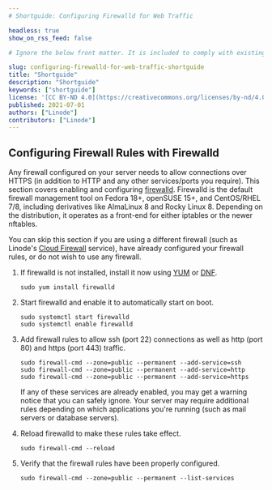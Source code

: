 ```yaml
---
# Shortguide: Configuring Firewalld for Web Traffic

headless: true
show_on_rss_feed: false

# Ignore the below front matter. It is included to comply with existing tests.

slug: configuring-firewalld-for-web-traffic-shortguide
title: "Shortguide"
description: "Shortguide"
keywords: ["shortguide"]
license: '[CC BY-ND 4.0](https://creativecommons.org/licenses/by-nd/4.0)'
published: 2021-07-01
authors: ["Linode"]
contributors: ["Linode"]
---
```


## Configuring Firewall Rules with Firewalld

Any firewall configured on your server needs to allow connections over HTTPS (in addition to HTTP and any other services/ports you require). This section covers enabling and configuring [firewalld](https://firewalld.org/). Firewalld is the default firewall management tool on Fedora 18+, openSUSE 15+, and CentOS/RHEL 7/8, including derivatives like AlmaLinux 8 and Rocky Linux 8. Depending on the distribution, it operates as a front-end for either iptables or the newer nftables.

You can skip this section if you are using a different firewall (such as Linode's [Cloud Firewall](/docs/products/networking/cloud-firewall/) service), have already configured your firewall rules, or do not wish to use any firewall.

1.  If firewalld is not installed, install it now using [YUM](/docs/guides/yum-package-manager/) or [DNF](/docs/guides/dnf-package-manager/).

        sudo yum install firewalld

1.  Start firewalld and enable it to automatically start on boot.

        sudo systemctl start firewalld
        sudo systemctl enable firewalld

1.  Add firewall rules to allow ssh (port 22) connections as well as http (port 80) and https (port 443) traffic.

        sudo firewall-cmd --zone=public --permanent --add-service=ssh
        sudo firewall-cmd --zone=public --permanent --add-service=http
        sudo firewall-cmd --zone=public --permanent --add-service=https

    If any of these services are already enabled, you may get a warning notice that you can safely ignore. Your server may require additional rules depending on which applications you're running (such as mail servers or database servers).

1.  Reload firewalld to make these rules take effect.

        sudo firewall-cmd --reload

1.  Verify that the firewall rules have been properly configured.

        sudo firewall-cmd --zone=public --permanent --list-services